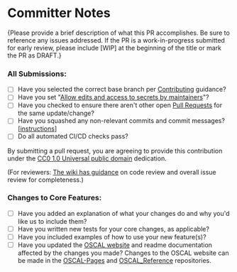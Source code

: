 # Committer Notes

{Please provide a brief description of what this PR accomplishes. Be sure to reference any issues addressed. If the PR is a work-in-progress submitted for early review, please include [WIP] at the beginning of the title or mark the PR as DRAFT.}

### All Submissions:

- [ ] Have you selected the correct base branch per [Contributing](https://github.com/usnistgov/OSCAL/blob/main/CONTRIBUTING.md) guidance?
- [ ] Have you set "[Allow edits and access to secrets by maintainers](https://docs.github.com/en/pull-requests/collaborating-with-pull-requests/working-with-forks/allowing-changes-to-a-pull-request-branch-created-from-a-fork)"?
- [ ] Have you checked to ensure there aren't other open [Pull Requests](https://github.com/usnistgov/OSCAL/pulls) for the same update/change?
- [ ] Have you squashed any non-relevant commits and commit messages? \[[instructions](https://git-scm.com/book/en/v2/Git-Tools-Rewriting-History)\]
- [ ] Do all automated CI/CD checks pass?

By submitting a pull request, you are agreeing to provide this contribution under the [CC0 1.0 Universal public domain](https://creativecommons.org/publicdomain/zero/1.0/) dedication.

(For reviewers: [The wiki has guidance](https://github.com/usnistgov/OSCAL/wiki/Issue-Review) on code review and overall issue review for completeness.)

### Changes to Core Features:

- [ ] Have you added an explanation of what your changes do and why you'd like us to include them?
- [ ] Have you written new tests for your core changes, as applicable?
- [ ] Have you included examples of how to use your new feature(s)?
- [ ] Have you updated the [OSCAL website](https://pages.nist.gov/OSCAL) and readme documentation affected by the changes you made? Changes to the OSCAL website can be made in the [OSCAL-Pages](https://github.com/usnistgov/OSCAL-Pages) and [OSCAL_Reference](https://github.com/usnistgov/OSCAL-Reference) repositories.
